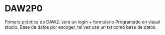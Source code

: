 # DAW2P0
Primera práctica de DAW2. será un login + formulario
Programado en visual studio.
Base de datos por escoger, tal vez use un txt como base de datos.

